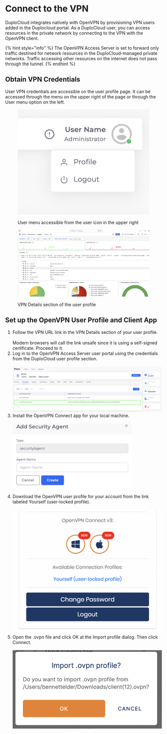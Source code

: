 # Connect to the VPN

DuploCloud integrates natively with OpenVPN by provisioning VPN users added in the Duplocloud portal. As a DuploCloud user, you can access resources in the private network by connecting to the VPN with the OpenVPN client.

{% hint style="info" %}
The OpenVPN Access Server is set to forward only traffic destined for network resources in the DuploCloud-managed private networks. Traffic accessing other resources on the internet does not pass through the tunnel.
{% endhint %}

## Obtain VPN Credentials

User VPN credentials are accessible on the user profile page. It can be accessed through the menu on the upper right of the page or through the User menu option on the left.&#x20;

<figure><img src="../../.gitbook/assets/image (5).png" alt=""><figcaption><p>User menu accessible from the user icon in the upper right</p></figcaption></figure>



<figure><img src="../../.gitbook/assets/image (4).png" alt=""><figcaption><p>VPN Details section of the user profile</p></figcaption></figure>

## Set up the OpenVPN User Profile and Client App

1. Follow the VPN URL link in the VPN Details section of your user profile.\
   \
   Modern browsers will call the link unsafe since it is using a self-signed certificate. Proceed to it.
2. Log in to the OpenVPN Access Server user portal using the credentials from the DuploCloud user profile section.\
   \
   ![](<../../.gitbook/assets/image (10) (3).png>)
3. Install the OpenVPN Connect app for your local machine.\
   \
   ![](<../../.gitbook/assets/image (8) (2).png>)
4. Download the OpenVPN user profile for your account from the link labeled Yourself (user-locked profile).\
   \
   ![](<../../.gitbook/assets/image (3) (4).png>)
5. Open the .ovpn file and click OK at the Import profile dialog. Then click Connect.\
   \
   ![](<../../.gitbook/assets/image (2) (5).png>)

